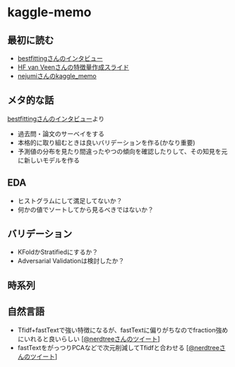# kaggle-memo

## 最初に読む

- [bestfittingさんのインタビュー](http://blog.kaggle.com/2018/05/07/profiling-top-kagglers-bestfitting-currently-1-in-the-world/)
- [HF van Veenさんの特徴量作成スライド](https://www.slideshare.net/HJvanVeen/feature-engineering-72376750)
- [nejumiさんのkaggle_memo](https://github.com/nejumi/kaggle_memo)

## メタ的な話

[bestfittingさんのインタビュー](http://blog.kaggle.com/2018/05/07/profiling-top-kagglers-bestfitting-currently-1-in-the-world/)より

- 過去問・論文のサーベイをする
- 本格的に取り組むときは良いバリデーションを作る(かなり重要)
- 予測値の分布を見たり間違ったやつの傾向を確認したりして、その知見を元に新しいモデルを作る

## EDA

- ヒストグラムにして満足してないか？
- 何かの値でソートしてから見るべきではないか？

## バリデーション

- KFoldかStratifiedにするか？
- Adversarial Validationは検討したか？

## 時系列

## 自然言語

- Tfidf+fastTextで強い特徴になるが、fastTextに偏りがちなのでfraction強めにいれると良いらしい [[@nerdtreeさんのツイート](https://twitter.com/nardtree/status/994579698553311233?s=12)]
- fastTextをがっつりPCAなどで次元削減してTfidfと合わせる [[@nerdtreeさんのツイート](https://twitter.com/nardtree/status/995963496322945025)]
